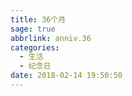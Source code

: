 ```yaml
---
title: 36个月
sage: true
abbrlink: anniv.36
categories:
  - 生活
  - 纪念日
date: 2018-02-14 19:50:50
---
```


